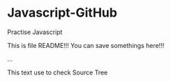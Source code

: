 # Javascript-GitHub

Practise Javascript

This is file README!!! You can save somethings here!!!

...

This text use to check Source Tree
